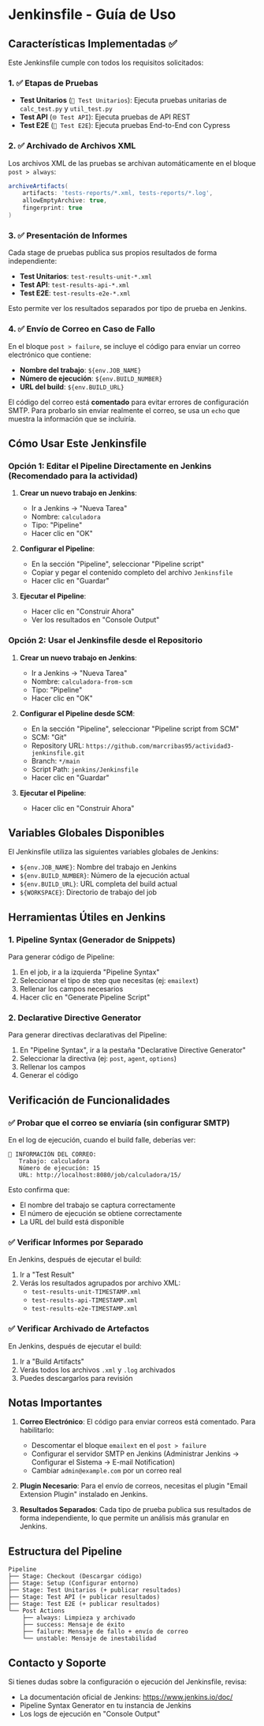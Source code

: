 # Jenkinsfile - Guía de Uso

## Características Implementadas ✅

Este Jenkinsfile cumple con todos los requisitos solicitados:

### 1. ✅ Etapas de Pruebas
- **Test Unitarios** (`🧪 Test Unitarios`): Ejecuta pruebas unitarias de `calc_test.py` y `util_test.py`
- **Test API** (`🌐 Test API`): Ejecuta pruebas de API REST
- **Test E2E** (`🚀 Test E2E`): Ejecuta pruebas End-to-End con Cypress

### 2. ✅ Archivado de Archivos XML
Los archivos XML de las pruebas se archivan automáticamente en el bloque `post > always`:
```groovy
archiveArtifacts(
    artifacts: 'tests-reports/*.xml, tests-reports/*.log',
    allowEmptyArchive: true,
    fingerprint: true
)
```

### 3. ✅ Presentación de Informes
Cada stage de pruebas publica sus propios resultados de forma independiente:
- **Test Unitarios**: `test-results-unit-*.xml`
- **Test API**: `test-results-api-*.xml`
- **Test E2E**: `test-results-e2e-*.xml`

Esto permite ver los resultados separados por tipo de prueba en Jenkins.

### 4. ✅ Envío de Correo en Caso de Fallo
En el bloque `post > failure`, se incluye el código para enviar un correo electrónico que contiene:
- **Nombre del trabajo**: `${env.JOB_NAME}`
- **Número de ejecución**: `${env.BUILD_NUMBER}`
- **URL del build**: `${env.BUILD_URL}`

El código del correo está **comentado** para evitar errores de configuración SMTP. Para probarlo sin enviar realmente el correo, se usa un `echo` que muestra la información que se incluiría.

## Cómo Usar Este Jenkinsfile

### Opción 1: Editar el Pipeline Directamente en Jenkins (Recomendado para la actividad)

1. **Crear un nuevo trabajo en Jenkins**:
   - Ir a Jenkins → "Nueva Tarea"
   - Nombre: `calculadora`
   - Tipo: "Pipeline"
   - Hacer clic en "OK"

2. **Configurar el Pipeline**:
   - En la sección "Pipeline", seleccionar "Pipeline script"
   - Copiar y pegar el contenido completo del archivo `Jenkinsfile`
   - Hacer clic en "Guardar"

3. **Ejecutar el Pipeline**:
   - Hacer clic en "Construir Ahora"
   - Ver los resultados en "Console Output"

### Opción 2: Usar el Jenkinsfile desde el Repositorio

1. **Crear un nuevo trabajo en Jenkins**:
   - Ir a Jenkins → "Nueva Tarea"
   - Nombre: `calculadora-from-scm`
   - Tipo: "Pipeline"
   - Hacer clic en "OK"

2. **Configurar el Pipeline desde SCM**:
   - En la sección "Pipeline", seleccionar "Pipeline script from SCM"
   - SCM: "Git"
   - Repository URL: `https://github.com/marcribas95/actividad3-jenkinsfile.git`
   - Branch: `*/main`
   - Script Path: `jenkins/Jenkinsfile`
   - Hacer clic en "Guardar"

3. **Ejecutar el Pipeline**:
   - Hacer clic en "Construir Ahora"

## Variables Globales Disponibles

El Jenkinsfile utiliza las siguientes variables globales de Jenkins:

- `${env.JOB_NAME}`: Nombre del trabajo en Jenkins
- `${env.BUILD_NUMBER}`: Número de la ejecución actual
- `${env.BUILD_URL}`: URL completa del build actual
- `${WORKSPACE}`: Directorio de trabajo del job

## Herramientas Útiles en Jenkins

### 1. Pipeline Syntax (Generador de Snippets)
Para generar código de Pipeline:
1. En el job, ir a la izquierda "Pipeline Syntax"
2. Seleccionar el tipo de step que necesitas (ej: `emailext`)
3. Rellenar los campos necesarios
4. Hacer clic en "Generate Pipeline Script"

### 2. Declarative Directive Generator
Para generar directivas declarativas del Pipeline:
1. En "Pipeline Syntax", ir a la pestaña "Declarative Directive Generator"
2. Seleccionar la directiva (ej: `post`, `agent`, `options`)
3. Rellenar los campos
4. Generar el código

## Verificación de Funcionalidades

### ✅ Probar que el correo se enviaría (sin configurar SMTP)

En el log de ejecución, cuando el build falle, deberías ver:

```
📧 INFORMACIÓN DEL CORREO:
   Trabajo: calculadora
   Número de ejecución: 15
   URL: http://localhost:8080/job/calculadora/15/
```

Esto confirma que:
- El nombre del trabajo se captura correctamente
- El número de ejecución se obtiene correctamente
- La URL del build está disponible

### ✅ Verificar Informes por Separado

En Jenkins, después de ejecutar el build:
1. Ir a "Test Result"
2. Verás los resultados agrupados por archivo XML:
   - `test-results-unit-TIMESTAMP.xml`
   - `test-results-api-TIMESTAMP.xml`
   - `test-results-e2e-TIMESTAMP.xml`

### ✅ Verificar Archivado de Artefactos

En Jenkins, después de ejecutar el build:
1. Ir a "Build Artifacts"
2. Verás todos los archivos `.xml` y `.log` archivados
3. Puedes descargarlos para revisión

## Notas Importantes

1. **Correo Electrónico**: El código para enviar correos está comentado. Para habilitarlo:
   - Descomentar el bloque `emailext` en el `post > failure`
   - Configurar el servidor SMTP en Jenkins (Administrar Jenkins → Configurar el Sistema → E-mail Notification)
   - Cambiar `admin@example.com` por un correo real

2. **Plugin Necesario**: Para el envío de correos, necesitas el plugin "Email Extension Plugin" instalado en Jenkins.

3. **Resultados Separados**: Cada tipo de prueba publica sus resultados de forma independiente, lo que permite un análisis más granular en Jenkins.

## Estructura del Pipeline

```
Pipeline
├── Stage: Checkout (Descargar código)
├── Stage: Setup (Configurar entorno)
├── Stage: Test Unitarios (+ publicar resultados)
├── Stage: Test API (+ publicar resultados)
├── Stage: Test E2E (+ publicar resultados)
└── Post Actions
    ├── always: Limpieza y archivado
    ├── success: Mensaje de éxito
    ├── failure: Mensaje de fallo + envío de correo
    └── unstable: Mensaje de inestabilidad
```

## Contacto y Soporte

Si tienes dudas sobre la configuración o ejecución del Jenkinsfile, revisa:
- La documentación oficial de Jenkins: https://www.jenkins.io/doc/
- Pipeline Syntax Generator en tu instancia de Jenkins
- Los logs de ejecución en "Console Output"
